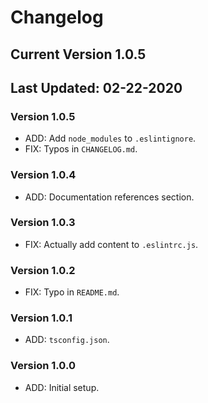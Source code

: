 # Changelog

## Current Version 1.0.5

## Last Updated: 02-22-2020

### Version 1.0.5

- ADD: Add `node_modules` to `.eslintignore`.
- FIX: Typos in `CHANGELOG.md`.

### Version 1.0.4

- ADD: Documentation references section.

### Version 1.0.3

- FIX: Actually add content to `.eslintrc.js`.

### Version 1.0.2

- FIX: Typo in `README.md`.

### Version 1.0.1

- ADD: `tsconfig.json`.

### Version 1.0.0

- ADD: Initial setup.
